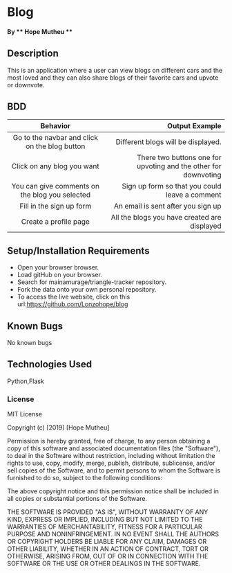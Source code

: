 # Blog
####
#### By ** Hope Mutheu **

## Description

This is an application where a user can view blogs on different cars and the most loved and they can also share blogs of their favorite cars and upvote or downvote.
## BDD

| Behavior |  Output Example |
| :-------------: |-------------: |
| Go to the navbar and click on the blog button |Different blogs will be displayed.  |
| Click on any blog you want | There two buttons one for upvoting and the other for downvoting |
| You can give comments on the blog you selected| Sign up form so that you could leave a comment|
| Fill in the sign up form | An email is sent after you sign up|
| Create a profile page | All the blogs you have created are displayed |



## Setup/Installation Requirements

* Open your browser browser.
* Load gitHub on your browser.
* Search for mainamurage/triangle-tracker repository.
* Fork the data onto your own personal repository.
* To access the live website, click on this url:https://github.com/Lonzohope/blog
## Known Bugs

No known bugs

## Technologies Used

Python,Flask

### License

MIT License

Copyright (c) [2019] [Hope Mutheu]

Permission is hereby granted, free of charge, to any person obtaining a copy
of this software and associated documentation files (the "Software"), to deal
in the Software without restriction, including without limitation the rights
to use, copy, modify, merge, publish, distribute, sublicense, and/or sell
copies of the Software, and to permit persons to whom the Software is
furnished to do so, subject to the following conditions:

The above copyright notice and this permission notice shall be included in all
copies or substantial portions of the Software.

THE SOFTWARE IS PROVIDED "AS IS", WITHOUT WARRANTY OF ANY KIND, EXPRESS OR
IMPLIED, INCLUDING BUT NOT LIMITED TO THE WARRANTIES OF MERCHANTABILITY,
FITNESS FOR A PARTICULAR PURPOSE AND NONINFRINGEMENT. IN NO EVENT SHALL THE
AUTHORS OR COPYRIGHT HOLDERS BE LIABLE FOR ANY CLAIM, DAMAGES OR OTHER
LIABILITY, WHETHER IN AN ACTION OF CONTRACT, TORT OR OTHERWISE, ARISING FROM,
OUT OF OR IN CONNECTION WITH THE SOFTWARE OR THE USE OR OTHER DEALINGS IN THE
SOFTWARE.


